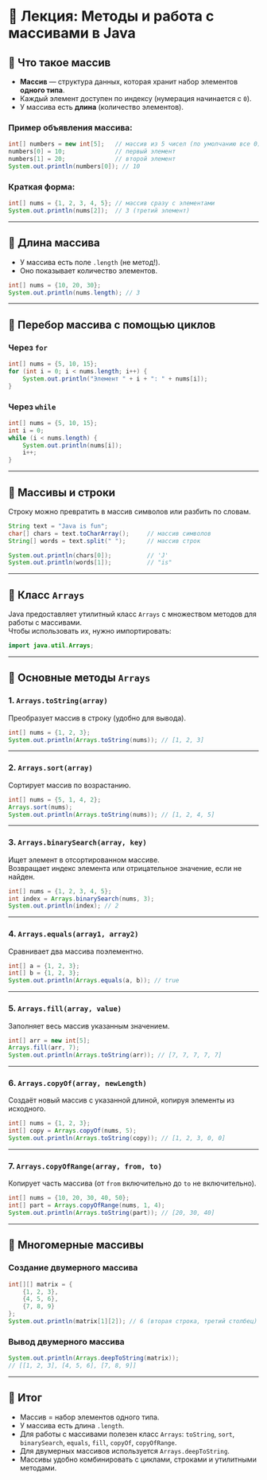 # 📑 Лекция: Методы и работа с массивами в Java

## 🔹 Что такое массив

- **Массив** — структура данных, которая хранит набор элементов **одного типа**.
- Каждый элемент доступен по индексу (нумерация начинается с `0`).
- У массива есть **длина** (количество элементов).

### Пример объявления массива:

```java
int[] numbers = new int[5];   // массив из 5 чисел (по умолчанию все 0)
numbers[0] = 10;              // первый элемент
numbers[1] = 20;              // второй элемент
System.out.println(numbers[0]); // 10
```

### Краткая форма:

```java
int[] nums = {1, 2, 3, 4, 5}; // массив сразу с элементами
System.out.println(nums[2]);  // 3 (третий элемент)
```

---

## 🔹 Длина массива

- У массива есть поле `.length` (не метод!).
- Оно показывает количество элементов.

```java
int[] nums = {10, 20, 30};
System.out.println(nums.length); // 3
```

---

## 🔹 Перебор массива с помощью циклов

### Через `for`

```java
int[] nums = {5, 10, 15};
for (int i = 0; i < nums.length; i++) {
    System.out.println("Элемент " + i + ": " + nums[i]);
}
```

### Через `while`

```java
int[] nums = {5, 10, 15};
int i = 0;
while (i < nums.length) {
    System.out.println(nums[i]);
    i++;
}
```

---

## 🔹 Массивы и строки

Строку можно превратить в массив символов или разбить по словам.

```java
String text = "Java is fun";
char[] chars = text.toCharArray();     // массив символов
String[] words = text.split(" ");      // массив строк

System.out.println(chars[0]);          // 'J'
System.out.println(words[1]);          // "is"
```

---

## 🔹 Класс `Arrays`

Java предоставляет утилитный класс `Arrays` с множеством методов для работы с массивами.  
Чтобы использовать их, нужно импортировать:

```java
import java.util.Arrays;
```

---

## 🔹 Основные методы `Arrays`

### 1. `Arrays.toString(array)`

Преобразует массив в строку (удобно для вывода).

```java
int[] nums = {1, 2, 3};
System.out.println(Arrays.toString(nums)); // [1, 2, 3]
```

---

### 2. `Arrays.sort(array)`

Сортирует массив по возрастанию.

```java
int[] nums = {5, 1, 4, 2};
Arrays.sort(nums);
System.out.println(Arrays.toString(nums)); // [1, 2, 4, 5]
```

---

### 3. `Arrays.binarySearch(array, key)`

Ищет элемент в отсортированном массиве.  
Возвращает индекс элемента или отрицательное значение, если не найден.

```java
int[] nums = {1, 2, 3, 4, 5};
int index = Arrays.binarySearch(nums, 3);
System.out.println(index); // 2
```

---

### 4. `Arrays.equals(array1, array2)`

Сравнивает два массива поэлементно.

```java
int[] a = {1, 2, 3};
int[] b = {1, 2, 3};
System.out.println(Arrays.equals(a, b)); // true
```

---

### 5. `Arrays.fill(array, value)`

Заполняет весь массив указанным значением.

```java
int[] arr = new int[5];
Arrays.fill(arr, 7);
System.out.println(Arrays.toString(arr)); // [7, 7, 7, 7, 7]
```

---

### 6. `Arrays.copyOf(array, newLength)`

Создаёт новый массив с указанной длиной, копируя элементы из исходного.

```java
int[] nums = {1, 2, 3};
int[] copy = Arrays.copyOf(nums, 5);
System.out.println(Arrays.toString(copy)); // [1, 2, 3, 0, 0]
```

---

### 7. `Arrays.copyOfRange(array, from, to)`

Копирует часть массива (от `from` включительно до `to` не включительно).

```java
int[] nums = {10, 20, 30, 40, 50};
int[] part = Arrays.copyOfRange(nums, 1, 4);
System.out.println(Arrays.toString(part)); // [20, 30, 40]
```

---

## 🔹 Многомерные массивы

### Создание двумерного массива

```java
int[][] matrix = {
    {1, 2, 3},
    {4, 5, 6},
    {7, 8, 9}
};
System.out.println(matrix[1][2]); // 6 (вторая строка, третий столбец)
```

### Вывод двумерного массива

```java
System.out.println(Arrays.deepToString(matrix));
// [[1, 2, 3], [4, 5, 6], [7, 8, 9]]
```

---

## 📌 Итог

- Массив = набор элементов одного типа.
- У массива есть длина `.length`.
- Для работы с массивами полезен класс `Arrays`: `toString`, `sort`, `binarySearch`, `equals`, `fill`, `copyOf`, `copyOfRange`.
- Для двумерных массивов используется `Arrays.deepToString`.
- Массивы удобно комбинировать с циклами, строками и утилитными методами.
